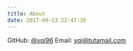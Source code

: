 ```yaml
---
title: About
date: 2017-09-13 22:47:35
---
```

GitHub: [@yqi96](https://github.com/yqi96)
Email: [yqi@tutamail.com](mailto:yqi@tutamail.com)
